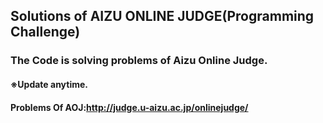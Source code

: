 ## Solutions of AIZU ONLINE JUDGE(Programming Challenge)
### The Code is solving problems of Aizu Online Judge.
#### ※Update anytime.
#### Problems Of AOJ:http://judge.u-aizu.ac.jp/onlinejudge/
